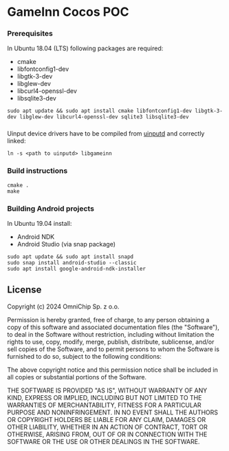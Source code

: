 # GameInn Cocos POC


### Prerequisites
In Ubuntu 18.04 (LTS) following packages are required:

- cmake
- libfontconfig1-dev
- libgtk-3-dev
- libglew-dev
- libcurl4-openssl-dev
- libsqlite3-dev

```
sudo apt update && sudo apt install cmake libfontconfig1-dev libgtk-3-dev libglew-dev libcurl4-openssl-dev sqlite3 libsqlite3-dev 
```

###
Uinput device drivers have to be compiled from [uinputd](https://gitlab.omni-chip.com/gameinn/uinputd) and correctly linked:

```
ln -s <path to uinputd> libgameinn
```

### Build instructions

```
cmake .
make
```

### Building Android projects
In Ubuntu 19.04 install:
 - Android NDK
 - Android Studio (via snap package)

````
sudo apt update && sudo apt install snapd
sudo snap install android-studio --classic
sudo apt install google-android-ndk-installer
````

## License

Copyright (c) 2024 OmniChip Sp. z o.o.

Permission is hereby granted, free of charge, to any person obtaining a copy of this software and associated documentation files (the "Software"), to deal in the Software without restriction, including without limitation the rights to use, copy, modify, merge, publish, distribute, sublicense, and/or sell copies of the Software, and to permit persons to whom the Software is furnished to do so, subject to the following conditions:

The above copyright notice and this permission notice shall be included in all copies or substantial portions of the Software.

THE SOFTWARE IS PROVIDED "AS IS", WITHOUT WARRANTY OF ANY KIND, EXPRESS OR IMPLIED, INCLUDING BUT NOT LIMITED TO THE WARRANTIES OF MERCHANTABILITY, FITNESS FOR A PARTICULAR PURPOSE AND NONINFRINGEMENT. IN NO EVENT SHALL THE AUTHORS OR COPYRIGHT HOLDERS BE LIABLE FOR ANY CLAIM, DAMAGES OR OTHER LIABILITY, WHETHER IN AN ACTION OF CONTRACT, TORT OR OTHERWISE, ARISING FROM, OUT OF OR IN CONNECTION WITH THE SOFTWARE OR THE USE OR OTHER DEALINGS IN THE SOFTWARE.